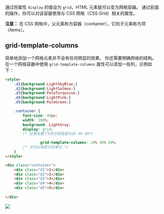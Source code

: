 通过将属性 `display` 的值设为 `grid`，HTML 元素就可以变为网格容器。 通过前面的操作，你可以对该容器使用与 CSS 网格（CSS Grid）相关的属性。

**注意：** 在 CSS 网格中，父元素称为容器（container），它的子元素称为项（items）。

## **grid-template-columns** 

简单地添加一个网格元素并不会有任何明显的效果。 你还需要明确网格的结构。 在一个网格容器中使用 `grid-template-columns` 属性可以添加一些列，示例如下：

```html
<style>
    .d1{background:LightSkyBlue;}
    .d2{background:LightSalmon;}
    .d3{background:PaleTurquoise;}
    .d4{background:LightPink;}
    .d5{background:PaleGreen;}

    .container {
        font-size: 40px;
        width: 100%;
        background: LightGray;
        display: grid;
        /* 这里设置了3列分别宽度为20 40 40*/

				grid-template-columns: 20% 40% 40%;
        /* 也可以用其它的单位 */
    }
</style>

<div class="container">
	<div class="d1">1</div>
	<div class="d2">2</div>
	<div class="d3">3</div>
	<div class="d4">4</div>
	<div class="d5">5</div>
	
</div>
```

![](https://gitee.com/lukexiaoasusual/images/raw/master/img/image-20210906162135088.png)

